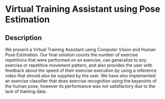 # Virtual Training Assistant using Pose Estimation

## Description

We present a Virtual Training Assistant using Computer Vision and Human Pose Estimation. Our final solution counts the number of exercise repetitions that were performed on an exercise, can generalize to any exercise or repetitive movement pattern, and also provides the user with feedback about the speed of their exercise execution by using a reference video that should also be supplied by the user. We have also implemented an exercise classifier that does exercise recognition using the keypoints of the human pose, however its performance was not satisfactory due to the lack of training data.


